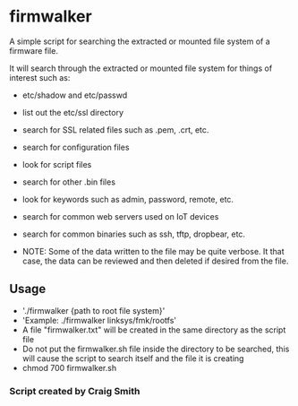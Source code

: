 # firmwalker
A simple script for searching the extracted or mounted file system of a firmware file.

It will search through the extracted or mounted file system for things of interest such as:

* etc/shadow and etc/passwd
* list out the etc/ssl directory
* search for SSL related files such as .pem, .crt, etc.
* search for configuration files
* look for script files
* search for other .bin files
* look for keywords such as admin, password, remote, etc.
* search for common web servers used on IoT devices
* search for common binaries such as ssh, tftp, dropbear, etc.

* NOTE: Some of the data written to the file may be quite verbose. It that case, the data can be reviewed and then deleted if desired from the file.

## Usage
* './firmwalker {path to root file system}'
* 'Example: ./firmwalker linksys/fmk/rootfs'
* A file "firmwalker.txt" will be created in the same directory as the script file
* Do not put the firmwalker.sh file inside the directory to be searched, this will cause the script to search itself and the file it is creating
* chmod 700 firmwalker.sh

### Script created by Craig Smith

